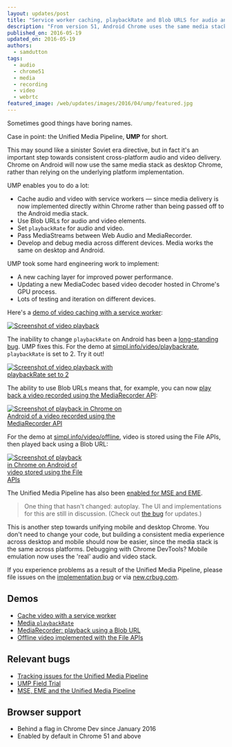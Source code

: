 ```yaml
---
layout: updates/post
title: "Service worker caching, playbackRate and Blob URLS for audio and video on Chrome for Android"
description: "From version 51, Android Chrome uses the same media stack as desktop Chrome, rather than relying on the underlying platform implementation. This enables service worker media caching, variable playback rates, Blob URLs on Android, MediaStream passing between APIs, and easier cross-platform debugging."
published_on: 2016-05-19
updated_on: 2016-05-19
authors:
  - samdutton
tags:
  - audio
  - chrome51
  - media
  - recording
  - video
  - webrtc
featured_image: /web/updates/images/2016/04/ump/featured.jpg
---
```


<style>
.screenshot-landscape {
 max-width: 60%;
}
.screenshot-portrait {
 max-width: 35%;
}
@media screen and (max-width: 500px) {
  img.screenshot {
    max-width: 100%;
  }
}
</style>

<p class="intro">Sometimes good things have boring names.</p>

Case in point: the Unified Media Pipeline, **UMP** for short.

This may sound like a sinister Soviet era directive, but in fact it's an important step towards consistent cross-platform audio and video delivery. Chrome on Android will now use the same media stack as desktop Chrome, rather than relying on the underlying platform implementation.

UMP enables you to do a lot:

* Cache audio and video with service workers — since media delivery is now implemented directly within Chrome rather than being passed off to the Android media stack.
* Use Blob URLs for audio and video elements.
* Set `playbackRate` for audio and video.
* Pass MediaStreams between Web Audio and MediaRecorder.
* Develop and debug media across different devices. Media works the same on desktop and Android.

UMP took some hard engineering work to implement:

* A new caching layer for improved power performance.
* Updating a new MediaCodec based video decoder hosted in Chrome's GPU process.
* Lots of testing and iteration on different devices.


Here's a <a href="https://googlechrome.github.io/samples/service-worker/prefetch-video/index.html">demo of video caching with a service worker</a>:

<a href="https://googlechrome.github.io/samples/service-worker/prefetch-video/index.html"><img class="screenshot-landscape" src="/web/updates/images/2016/04/ump/screenshot-sw.jpg" alt="Screenshot of video playback"></a>

The inability to change `playbackRate` on Android has been a [long-standing bug](https://bugs.chromium.org/p/chromium/issues/detail?id=263654). UMP fixes this. For the demo at <a href="https://simpl.info/video/playbackrate">simpl.info/video/playbackrate</a>, `playbackRate` is set to 2. Try it out!

<a href="https://simpl.info/video/playbackrate"><img class="screenshot-landscape" src="/web/updates/images/2016/04/ump/screenshot-rate.jpg" alt="Screenshot of video playback with playbackRate set to 2"></a>

The ability to use Blob URLs means that, for example, you can now <a href="https://simpl.info/mediarecorder" title="MediRecorder demo">play back a video recorded using the MediaRecorder API</a>:

<a href="https://simpl.info/mediarecorder"><img class="screenshot-landscape" src="/web/updates/images/2016/04/ump/screenshot-mr.jpg" alt="Screenshot of playback in Chrome on Android of a video recorded using the MediaRecorder API"></a>

For the demo at <a href="https://simpl.info/video/offline" title="Offline video using the File APIs">simpl.info/video/offline</a>, video is stored using the File APIs, then played back using a Blob URL:

<a href="https://simpl.info/video/offline"><img class="screenshot-portrait" src="/web/updates/images/2016/04/ump/screenshot-file.jpg" alt="Screenshot of playback in Chrome on Android of video stored using the File APIs"></a>

The Unified Media Pipeline has also been [enabled for MSE and EME](https://groups.google.com/a/chromium.org/forum/#!topic/chromium-reviews/Qi4dLcKjcCM).

> One thing that hasn't changed: autoplay. The UI and implementations for this are still in discussion. (Check out [the bug](https://bugs.chromium.org/p/chromium/issues/detail?id=178297) for updates.)

This is another step towards unifying mobile and desktop Chrome. You don't need to change your code, but building a consistent media experience across desktop and mobile should now be easier, since the media stack is the same across platforms. Debugging with Chrome DevTools? Mobile emulation now uses the 'real' audio and video stack.

If you experience problems as a result of the Unified Media Pipeline, please file issues on the [implementation bug](https://groups.google.com/a/chromium.org/forum/#!topic/chromium-reviews/Qi4dLcKjcCM) or via [new.crbug.com](https://new.crbug.com).

## Demos

* <a href="https://googlechrome.github.io/samples/service-worker/prefetch-video/index.html">Cache video with a service worker</a>
* <a href="https://simpl.info/video/playbackrate">Media `playbackRate`</a>
* <a href="https://simpl.info/mediarecorder">MediaRecorder: playback using a Blob URL</a>
* <a href="https://simpl.info/video/offline">Offline video implemented with the File APIs</a>

## Relevant bugs

* [Tracking issues for the Unified Media Pipeline](https://bugs.chromium.org/p/chromium/issues/detail?id=507834)
* [UMP Field Trial](https://groups.google.com/a/chromium.org/forum/#!topic/chromium-reviews/okUkrNc0z6w)
* [MSE, EME and the Unified Media Pipeline](https://groups.google.com/a/chromium.org/forum/#!topic/chromium-reviews/Qi4dLcKjcCM)

## Browser support

* Behind a flag in Chrome Dev since January 2016
* Enabled by default in Chrome 51 and above


